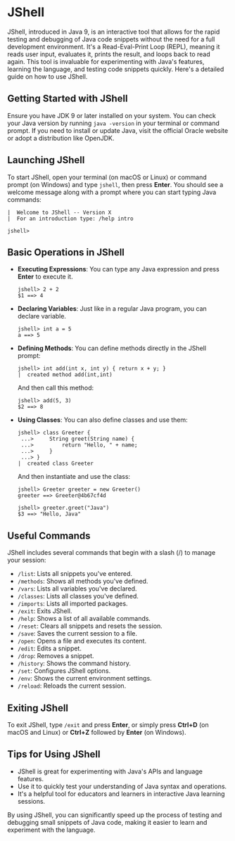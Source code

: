 # JShell

JShell, introduced in Java 9, is an interactive tool that allows for the rapid testing and debugging of Java code snippets without the need for a full development environment.
It's a Read-Eval-Print Loop (REPL), meaning it reads user input, evaluates it, prints the result, and loops back to read again.
This tool is invaluable for experimenting with Java's features, learning the language, and testing code snippets quickly.
Here's a detailed guide on how to use JShell.

## Getting Started with JShell

Ensure you have JDK 9 or later installed on your system.
You can check your Java version by running `java -version` in your terminal or command prompt.
If you need to install or update Java, visit the official Oracle website or adopt a distribution like OpenJDK.

## Launching JShell

To start JShell, open your terminal (on macOS or Linux) or command prompt (on Windows) and type `jshell`, then press **Enter**.
You should see a welcome message along with a prompt where you can start typing Java commands:

```shell
|  Welcome to JShell -- Version X
|  For an introduction type: /help intro

jshell>
```

## Basic Operations in JShell

- **Executing Expressions**: You can type any Java expression and press **Enter** to execute it.
  ```shell
  jshell> 2 + 2
  $1 ==> 4
  ```
- **Declaring Variables**: Just like in a regular Java program, you can declare variable.
  ```shell
  jshell> int a = 5
  a ==> 5
  ```
- **Defining Methods**: You can define methods directly in the JShell prompt:
  ```shell
  jshell> int add(int x, int y) { return x + y; }
  |  created method add(int,int)
  ```
  And then call this method:
  ```shell
  jshell> add(5, 3)
  $2 ==> 8
  ```
- **Using Classes**: You can also define classes and use them:
  ```shell
  jshell> class Greeter {
   ...>     String greet(String name) {
   ...>         return "Hello, " + name;
   ...>     }
   ...> }
  |  created class Greeter
  ```
  And then instantiate and use the class:
  ```shell
  jshell> Greeter greeter = new Greeter()
  greeter ==> Greeter@4b67cf4d

  jshell> greeter.greet("Java")
  $3 ==> "Hello, Java"
  ```
  
## Useful Commands

JShell includes several commands that begin with a slash (/) to manage your session:

- `/list`: Lists all snippets you've entered.
- `/methods`: Shows all methods you've defined.
- `/vars`: Lists all variables you've declared.
- `/classes`: Lists all classes you've defined.
- `/imports`: Lists all imported packages.
- `/exit`: Exits JShell.
- `/help`: Shows a list of all available commands.
- `/reset`: Clears all snippets and resets the session.
- `/save`: Saves the current session to a file.
- `/open`: Opens a file and executes its content.
- `/edit`: Edits a snippet.
- `/drop`: Removes a snippet.
- `/history`: Shows the command history.
- `/set`: Configures JShell options.
- `/env`: Shows the current environment settings.
- `/reload`: Reloads the current session.

## Exiting JShell

To exit JShell, type `/exit` and press **Enter**, or simply press **Ctrl+D** (on macOS and Linux) or **Ctrl+Z** followed by **Enter** (on Windows).

## Tips for Using JShell

- JShell is great for experimenting with Java's APIs and language features.
- Use it to quickly test your understanding of Java syntax and operations.
- It's a helpful tool for educators and learners in interactive Java learning sessions.

By using JShell, you can significantly speed up the process of testing and debugging small snippets of Java code, making it easier to learn and experiment with the language.
